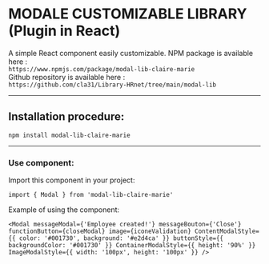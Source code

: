 # MODALE CUSTOMIZABLE LIBRARY (Plugin in React)

A simple React component easily customizable.
NPM package is available here : \
`https://www.npmjs.com/package/modal-lib-claire-marie`\
Github repository is available here : \
`https://github.com/cla31/Library-HRnet/tree/main/modal-lib`

---

## Installation procedure:

`npm install modal-lib-claire-marie`

---

### Use component:

Import this component in your project:

`import { Modal } from 'modal-lib-claire-marie'`

Example of using the component:

 `<Modal
    messageModal={'Employee created!'}
    messageBouton={'Close'}
    functionButton={closeModal}
    image={iconeValidation}
    ContentModalStyle={{ color: '#001730', background: '#e2d4ca' }}
    buttonStyle={{ backgroundColor: '#001730' }}
    ContainerModalStyle={{ height: '90%' }}
    ImageModalStyle={{ width: '100px', height: '100px' }}
  />`





